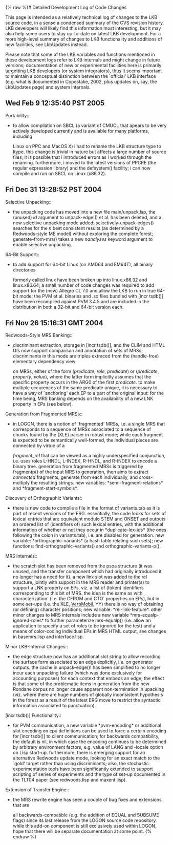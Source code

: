 {% raw %}# Detailed Development Log of Code Changes

This page is intended as a relatively technical log of changes to the
LKB source code, in a sense a condensed summary of the CVS revision
history. LKB developers will likely find this information most
interesting, but it may also help some users to stay up-to-date on
latest LKB development. For a more high-level summary of changes to LKB
functionality and additions of new facilities, see
LkbUpdates instead.

Please note that some of the LKB variables and functions mentioned in
these development logs refer to LKB internals and might change in future
versions; documentation of new or experimental facilities here is
primarily targetting LKB developers (or system integrators), thus it
seems important to maintain a conceptual distinction between the
\`official' LKB interface (e.g. what is documented in Copestake, 2002,
plus updates on, say, the LkbUpdates page) and system
internals.

## Wed Feb 9 12:35:40 PST 2005

Portability::

- to allow compilation on SBCL (a variant of CMUCL that apears to be
very actively developed currently and is available for many
platforms, including
  
  Linux on PPC and MacOS X) i had to rename the LKB structure type to
ltype. this change is trivial in nature but affects a large number
of source files; it is possible that i introduced errors as i worked
through the renaming. furthermore, i moved to the latest versions of
PPCRE (the regular expression library) and the defsystem() facility;
i can now compile and run on SBCL on Linux (x86.32).

## Fri Dec 31 13:28:52 PST 2004

Selective Unpacking::

- the unpacking code has moved into a new file main/unpack.lsp, the
(unused) *id* argument to unpack-edge!() et al. has been deleted,
and a new selective unpacking mode added: selectively-unpack-edges()
searches for the *n* best consistent results (as determined by a
Redwoods-style ME model) without exploring the complete forest;
generate-from-mrs() takes a new *nanalyses* keyword argument to
enable selective unpacking.

64-Bit Support::

- to add support for 64-bit Linux (on AMD64 and EM64T), all binary
directories
  
  formerly called linux have been broken up into linux.x86.32 and
linux.x86.64; a small number of code changes was required to add
support for the (new) Allegro CL 7.0 and allow the LKB to run in
true 64-bit mode; the PVM et al. binaries and .so files bundled with
\[incr tsdb()\] have been recompiled against PVM 3.4.5 and are
included in the distribution in both a 32-bit and 64-bit version
each.

## Fri Nov 26 15:16:31 GMT 2004

Redwoods-Style MRS Banking::

- discriminant extraction, storage in \[incr tsdb()\], and the CLIM
and HTML UIs now support comparison and annotation of sets of MRSs;
discriminants in this mode are triples extraced from the
(handle-free) elementary dependency view
  
  on MRSs, either of the form (*predicate*, *role*, *predicate*) or
(*predicate*, *property*, *value*), where the latter form implicitly
assumes that the specific property occurs in the ARG0 of the first
*predicate*. to make multiple occurences of the same predicate
unique, it is necessary to have a way of \`anchoring' each EP to a
part of the original input: for the time being, MRS banking depends
on the availability of a new LNK property in EPs (see below).

Generation from Fragmented MRSs::

- in LOGON, there is a notion of \`fragmented' MRSs, i.e. a single MRS
that corresponds to a sequence of MRSs associated to a sequence of
chunks found by the (XLE) parser in robust mode; while each fragment
is expected to be semantically well-formed, the individual pieces
are connected by virtue of a
  
  *fragment\_rel* that can be viewed as a highly underspecified
conjunction, i.e. uses roles L-HNDL, L-INDEX, R-HNDL, and R-INDEX to
encode a binary tree. generation from fragmented MRSs is triggered
by fragmentp() of the input MRS to generation, then aims to extract
*connected* fragments, generate from each individually, and
cross-multiply the resulting strings. new variables:
\*semi-fragment-relations\* and \*fragment-start-symbols\*.

Discovery of Orthographic Variants::

- there is new code to compile a file in the format of variants.tab as
it is part of recent versions of the ERG. essentially, the code
looks for sets of lexical entries that are equivalent modulo STEM
and ONSET and outputs an ordered list of (identifiers of) such
lexical entries, with the additional information of whether or not
they occur in \*duplicate-lex-ids\* (the ones following the colon in
variants.tab), i.e. are disabled for generation. new variable:
\*orthographic-variants\* (a hash table relating such sets); new
functions: find-orthographic-variants() and
orthographic-variants-p().

MRS Internals::

- the scratch slot has been removed from the psoa structure (it was
unused, and the transfer component which had originally introduced
it no longer has a need for it). a new link slot was added to the
rel structure, jointly with support in the MRS reader and printer(s)
to support a LNK property on EPs, viz. a list of (token) identifiers
corresponding to this bit of MRS. the idea is the same as with
characterization' (i.e. the CFROM and CTO\` properties on EPs), but
in some set-ups (i.e. the XLE, [VerbMobil](/VerbMobil), YY) there is
no way of obtaining (or defining) character positions; new variable:
\*rel-link-feature\*. other minor changes to MRS internals include a
new variable \*mrs-equalp-ignored-roles\* to further parameterize
mrs-equalp() (i.e. allow an application to specify a set of roles to
be ignored for the test) and a means of color-coding individual EPs
in MRS HTML output, see changes in basemrs.lisp and interface.lisp.

Minor LKB-Internal Changes::

- the edge structure now has an additional slot string to allow
recording the surface form associated to an edge explicitly, i.e. on
generator outputs. the cache in unpack-edge()! has been simplified
to no longer incur each unpacking failure (which was done
exclusively for accounting purposes) for each context that embeds an
edge; the effect is that some of the problematic items in generation
from the new Rondane corpus no longer cause apparent non-termination
in upacking (viz. where there are huge numbers of globally
inconsistent hypothesis in the forest as a result of the latest ERG
move to restrict the syntactic information associated to
punctuation).

\[incr tsdb()\] Functionality::

- for PVM communication, a new variable \*pvm-encoding\* or additional
slot encoding on cpu definitions can be used to force a certain
encoding for \[incr tsdb()\] to client communication; for backwards
compatibility, the default is nil, in which case the encoding
continues to be determined by arbitrary environment factors, e.g.
value of LANG and -locale option on Lisp start-up. furthermore,
there is emerging support for an alternative Redwoods update mode,
looking for an exact match to the \`gold' target rather than using
discriminants; also, the stochastic experimentation tools have been
significantly extended to support scripting of series of experiments
and the type of set-up documented in the TLT04 paper (see
redwoods.lisp and maxent.lisp).

Extension of Transfer Engine::

- the MRS rewrite engine has seen a couple of bug fixes and extensions
that are
  
  all backwards-compatible (e.g. the addition of EQUAL and SUBSUME
flags) since its last release from the LOGON source code repository.
while this add-on component is still exclusively used within LOGON,
hope that there will be separate documentation at some point.
<update date omitted for speed>{% endraw %}